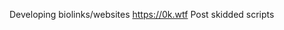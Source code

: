 <!--          o              
          \              
           \      /\     
            \    /  o    
             \__/        
     _______ /  \_________
    | __________________  |
    ||"'``'DEVELOPED#'~:|_|
    ||";";.,`~BY'+.:',!`|O|
    ||.;',`'`LUXY:.`~,;'|O|
    ||':'""`~`"'`'`::'`'|o|    
    ||.:',~;~'`;'`.,:'`;|_|  
    ||-'`:'`0k.wtf.";/;`| | 
    ||'`'`~';?;`:`.,`.:'| |  
    |'------------------' | 
    '---------------------' -->
Developing biolinks/websites
https://0k.wtf
Post skidded scripts
